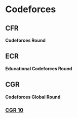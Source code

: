 # Codeforces

## CFR

__Codeforces Round__



## ECR

__Educational Codeforces Round__



## CGR

__Codeforces Global Round__

### [CGR 10](./codeforces/cgr10.md)

